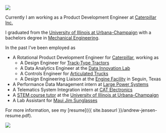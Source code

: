 <a class="site-avatar"><img src="{{ site.baseurl }}/images/portrait-photo.png" /></a>

Currently I am working as a Product Development Engineer at [Caterpillar Inc.](http://www.caterpillar.com/)

I graduated from the [University of Illinois at Urbana-Champaign](http://illinois.edu/) with a bachelors degree in [Mechanical Engineering](http://mechanical.illinois.edu/).

In the past I've been employed as
  *  A Rotational Product Development Engineer for [Caterpillar](http://www.caterpillar.com/), working as
     *  A Design Engineer for [Track-Type Tractors](https://www.cat.com/en_US/products/new/equipment/dozers.html)
     *  A Data Analytics Engineer at the [Data Innovation Lab](https://www.caterpillar.com/en/company/innovation/customer-solutions/data-analytics/innovation-lab.html)
     *  A Controls Engineer for [Articulated Trucks](https://www.cat.com/en_US/products/new/equipment/articulated-trucks.html)
     *  A Design Engineering Liaison at the [Engine Facility](https://www.equipmentworld.com/inside-cat-seguin-engine/) in Seguin, Texas
  *  A Performance Data Management intern at [Large Power Systems](https://www.cat.com/en_US/products/new/power-systems.html)
  *  A Telematics System Integration intern at [CAT Electronics](https://www.cat.com/plw)
  *  A [STEM course tutor](http://care.engineering.illinois.edu/) at the [University of Illinois at Urbana-Champaign](http://illinois.edu/)
  *  A Lab Assistant for [Maui Jim Sunglasses](https://www.mauijim.com/)

For more information, see my [resume]({{ site.baseurl }}/andrew-jensen-resume.pdf).


<a><img src="https://projecteuler.net/profile/andrewcharlesjensen.png" /></a>
